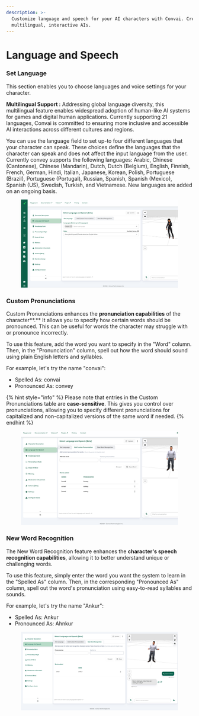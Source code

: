 ```yaml
---
description: >-
  Customize language and speech for your AI characters with Convai. Create
  multilingual, interactive AIs.
---
```


# Language and Speech

### **Set Language**

This section enables you to choose languages and voice settings for your character.

**Multilingual Support  :** Addressing global language diversity, this multilingual feature enables widespread adoption of human-like AI systems for games and digital human applications. Currently supporting 21 languages, Convai is committed to ensuring more inclusive and accessible AI interactions across different cultures and regions.

You can use the language field to set up-to four different languages that your character can speak. These choices define the languages that the character can speak and does not affect the input language from the user. Currently convey supports the following languages: Arabic, Chinese (Cantonese), Chinese (Mandarin), Dutch, Dutch (Belgium), English, Finnish, French, German, Hindi, Italian, Japanese, Korean, Polish, Portuguese (Brazil), Portuguese (Portugal), Russian, Spanish, Spanish (Mexico), Spanish (US), Swedish, Turkish, and Vietnamese. New languages are added on an ongoing basis.

<figure><img src="../../.gitbook/assets/lang_speech (1).png" alt=""><figcaption></figcaption></figure>

### Custom Pronunciations

Custom Pronunciations enhances the **pronunciation capabilities** of the character**.** It allows you to specify how certain words should be pronounced. This can be useful for words the character may struggle with or pronounce incorrectly.&#x20;

To use this feature, add the word you want to specify in the "Word" column. Then, in the "Pronunciation" column, spell out how the word should sound using plain English letters and syllables.

For example, let's try the name "convai":

* Spelled As: convai
* Pronounced As: convey

{% hint style="info" %}
Please note that entries in the Custom Pronunciations table are **case-sensitive**. This gives you control over pronunciations, allowing you to specify different pronunciations for capitalized and non-capitalized versions of the same word if needed.
{% endhint %}

<figure><img src="../../.gitbook/assets/image (353).png" alt=""><figcaption></figcaption></figure>

### New Word Recognition

The New Word Recognition feature enhances the **character's speech recognition capabilities**, allowing it to better understand unique or challenging words.

To use this feature, simply enter the word you want the system to learn in the "Spelled As" column. Then, in the corresponding "Pronounced As" column, spell out the word's pronunciation using easy-to-read syllables and sounds.

For example, let's try the name "Ankur":

* Spelled As: Ankur
* Pronounced As: Ahnkur

<figure><img src="../../.gitbook/assets/image (354).png" alt=""><figcaption></figcaption></figure>
